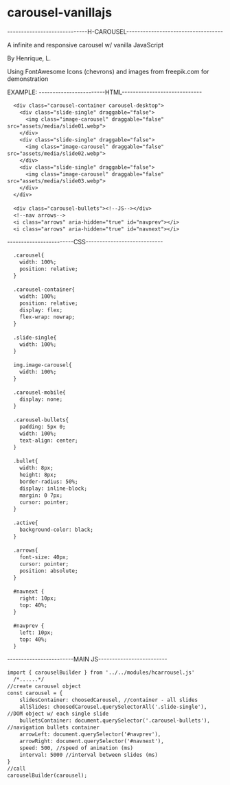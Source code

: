 # carousel-vanillajs
-----------------------------H-CAROUSEL-----------------------------------

A infinite and responsive carousel w/ vanilla JavaScript

By Henrique, L.

Using FontAwesome Icons (chevrons) and images from freepik.com for demonstration

EXAMPLE:
------------------------HTML-----------------------------

  <div class="carousel">

      <div class="carousel-container carousel-desktop">
        <div class="slide-single" draggable="false">
          <img class="image-carousel" draggable="false" src="assets/media/slide01.webp">
        </div>
        <div class="slide-single" draggable="false">
          <img class="image-carousel" draggable="false" src="assets/media/slide02.webp">
        </div>
        <div class="slide-single" draggable="false">
          <img class="image-carousel" draggable="false" src="assets/media/slide03.webp">
        </div>
      </div>

      <div class="carousel-bullets"><!--JS--></div>
      <!--nav arrows-->
      <i class="arrows" aria-hidden="true" id="navprev"></i>
      <i class="arrows" aria-hidden="true" id="navnext"></i>

  </div>
  
------------------------CSS----------------------------

	  .carousel{
	    width: 100%;
	    position: relative;
	  }

	  .carousel-container{
	    width: 100%;
	    position: relative;
	    display: flex;
	    flex-wrap: nowrap;
	  }

	  .slide-single{
	    width: 100%;
	  }

	  img.image-carousel{
	    width: 100%;
	  }

	  .carousel-mobile{
	    display: none;
	  }

	  .carousel-bullets{
	    padding: 5px 0;
	    width: 100%;
	    text-align: center;
	  }

	  .bullet{
	    width: 8px;
	    height: 8px;
	    border-radius: 50%;
	    display: inline-block;
	    margin: 0 7px;
	    cursor: pointer;
	  }

	  .active{
	    background-color: black;
	  }

	  .arrows{
	    font-size: 40px;
	    cursor: pointer;
	    position: absolute;
	  }

	  #navnext {
	    right: 10px;
	    top: 40%;
	  }

	  #navprev {
	    left: 10px;
	    top: 40%;
	  }

------------------------MAIN JS-------------------------
  
	import { carouselBuilder } from '../../modules/hcarrousel.js'
	  /*......*/
	//create carousel object
	const carousel = {
		slidesContainer: choosedCarousel, //container - all slides
		allSlides: choosedCarousel.querySelectorAll('.slide-single'), //DOM object w/ each single slide
		bulletsContainer: document.querySelector('.carousel-bullets'), //navigation bullets container
		arrowLeft: document.querySelector('#navprev'),
		arrowRight: document.querySelector('#navnext'),
		speed: 500, //speed of animation (ms)
		interval: 5000 //interval between slides (ms)
	}
	//call
	carouselBuilder(carousel);
  
  
